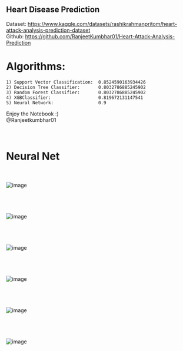 ## Heart Disease Prediction

Dataset: https://www.kaggle.com/datasets/rashikrahmanpritom/heart-attack-analysis-prediction-dataset <br>
Github: https://github.com/RanjeetKumbhar01/Heart-Attack-Analysis-Prediction

# Algorithms:
    1) Support Vector Classification:  0.8524590163934426
    2) Decision Tree Classifier:       0.8032786885245902
    3) Random Forest Classifier:       0.8032786885245902
    4) XGBClassifier:                  0.819672131147541
    5) Neural Network:                 0.9
    
Enjoy the Notebook :)<br>
@Ranjeetkumbhar01<br><br><br>
# Neural Net<br><br>
![image](https://user-images.githubusercontent.com/90677720/198217407-e9fcedfb-cdb5-4ec5-b035-230bac1748a9.png)<br><br><br><br><br>
![image](https://user-images.githubusercontent.com/90677720/198217497-5dff567b-3e0c-475f-bcc0-6a274a3bfc88.png)<br><br><br><br><br>
![image](https://user-images.githubusercontent.com/90677720/198216716-6d35d016-4c3f-48cf-bf34-837ea302e4db.png)<br><br><br><br><br>
![image](https://user-images.githubusercontent.com/90677720/198216831-af2fc642-88e5-4541-9696-567a200bb43f.png)<br><br><br><br><br>
![image](https://user-images.githubusercontent.com/90677720/198216909-da20eac3-fcac-45e9-bdc8-818693c78b3e.png)<br><br><br><br><br>
![image](https://user-images.githubusercontent.com/90677720/198216927-fc7926c2-cd00-473b-ac23-15282851c570.png)<br><br><br><br><br>


